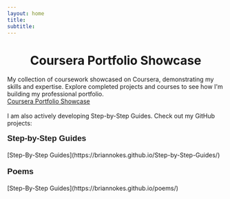 ```yaml
---
layout: home
title:
subtitle:
---
```


<h1 style="text-align: Center;">Coursera Portfolio Showcase</h1>

My collection of coursework showcased on Coursera, demonstrating my skills and expertise. Explore completed projects and courses to see how I'm building my professional portfolio.
<br>
[Coursera Portfolio Showcase](https://briannokes.github.io/Coursera/)
<br>
<br>
I am also actively developing Step-by-Step Guides. Check out my GitHub projects:
<br>
<span>

<p dir="ltr" style="line-height:1.38;margin-top:0pt;margin-bottom:0pt;text-align:left"><span style="font-size:14pt;font-family:Arial;background-color:transparent;font-weight:700;font-style:normal;font-variant:normal;text-decoration:none;vertical-align:baseline;white-space:pre;white-space:pre-wrap">Step-by-Step Guides</span> 
</p> 
</span>
<br>
[Step-By-Step Guides](https://briannokes.github.io/Step-by-Step-Guides/)
<br>
<br>
<span> 
<p dir="ltr" style="line-height:1.38;margin-top:0pt;margin-bottom:0pt;text-align:left"><span style="font-size:14pt;font-family:Arial;background-color:transparent;font-weight:700;font-style:normal;font-variant:normal;text-decoration:none;vertical-align:baseline;white-space:pre;white-space:pre-wrap">Poems</span> 
</p> 
</span>
<br>
[Step-By-Step Guides](https://briannokes.github.io/poems/)
<br>
